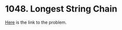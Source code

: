 # 1048. Longest String Chain

[Here](https://leetcode.com/problems/longest-string-chain/) is the link to the problem.
